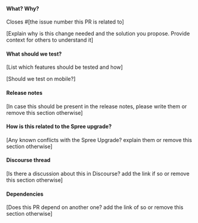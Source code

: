 #### What? Why?

Closes #[the issue number this PR is related to]

[Explain why is this change needed and the solution you propose. Provide
context for others to understand it]

#### What should we test?

[List which features should be tested and how]

[Should we test on mobile?]

#### Release notes

[In case this should be present in the release notes, please write them or
remove this section otherwise]

#### How is this related to the Spree upgrade?

[Any known conflicts with the Spree Upgrade? explain them or remove this section
otherwise]

#### Discourse thread

[Is there a discussion about this in Discourse? add the link if so or remove
this section otherwise]

#### Dependencies

[Does this PR depend on another one? add the link of so or remove this section
otherwise]
